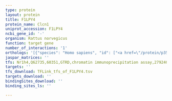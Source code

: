 ```yaml
---
type: protein
layout: protein
title: F1LPY4
protein_name: Clcn1
uniprot_accession: F1LPY4
ncbi_gene_id: '-'
organism: Rattus norvegicus
function: target gene
number_of_interactions: '1'
orthologs: '[{"species": "Homo sapiens", "id": ["<a href=\"/protein/p35523\">P35523</a>"]}, {"species": "Danio rerio", "id": ["F1Q927", "A0A0R4ID92"]}, {"species": "Mus musculus", "id": ["<a href=\"/protein/q64347\">Q64347</a>"]}, {"species": "Caenorhabditis elegans", "id": ["A0A0K3AR06"]}, {"species": "Drosophila melanogaster", "id": ["<a href=\"/protein/q9vgh7\">Q9VGH7</a>"]}]'
jaspar_matrices: ''
tfs: Nr1h4,Q62735,60351,GTRD,chromatin immunoprecipitation assay,27924024%5Buid%5D,No
targets: ''
tfs_download: TFLink_tfs_of_F1LPY4.tsv
targets_download: ''
bindingSites_download: ''
binding_sites_ls: ''

---
```

